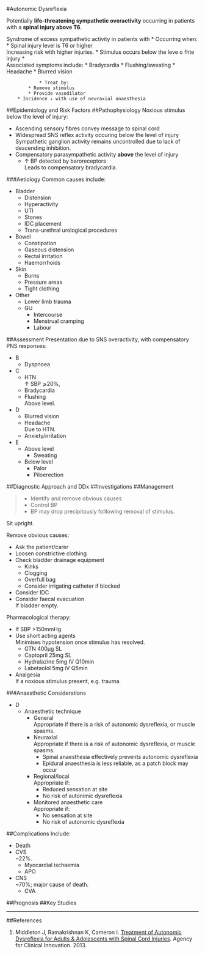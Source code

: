 #Autonomic Dysreflexia

Potentially **life-threatening sympathetic overactivity** occurring in patients with a **spinal injury above T6**.


Syndrome of excess sympathetic activity in patients with 
	* Occurring when:
		* Spinal injury level is T6 or higher  
		Increasing risk with higher injuries.
		* Stimulus occurs below the leve o fhte injury
	*  
	Associated symptoms include:
		* Bradycardia
		* Flushing/sweating
		* Headache
		* Blurred vision

				* Treat by:
			* Remove stimulus
			* Provide vasodilator
		* Incidence ↓ with use of neuraxial anaesthesia


##Epidemiology and Risk Factors
##Pathophysiology
Noxious stimulus below the level of injury:
* Ascending sensory fibres convey message to spinal cord
* Widespread SNS reflex activity occuring below the level of injury  
Sympathetic ganglion activity remains uncontrolled due to lack of descending inhibition.
* Compensatory parasympathetic activity **above** the level of injury
	* ↑ BP detected by baroreceptors  
	Leads to compensatory bradycardia.

###Aetiology
Common causes include:
* Bladder
	* Distension
	* Hyperactivity
	* UTI
	* Stones
	* IDC placement
	* Trans-urethral urological procedures
* Bowel
	* Constipation
	* Gaseous distension
	* Rectal irritation
	* Haemorrhoids
* Skin
	* Burns
	* Pressure areas
	* Tight clothing
* Other
	* Lower limb trauma
	* GU
		* Intercourse
		* Menstrual cramping
		* Labour

##Assessment
Presentation due to SNS overactivity, with compensatory PNS responses:
* B
	* Dyspnoea
* C
	* HTN  
	↑ SBP ⩾20%,
	* Bradycardia
	* Flushing  
	Above level.
* D
	* Blurred vision
	* Headache  
	Due to HTN.
	* Anxiety/irritation
* E
	* Above level
		* Sweating  
	* Below level
		* Palor
		* Piloerection

##Diagnostic Approach and DDx
##Investigations
##Management
> * Identify and remove obvious causes
> * Control BP
> * BP may drop precipitously folllowing removal of stimulus.

Sit upright.

Remove obvious causes:
* Ask the patient/carer
* Loosen constrictive clothing
* Check bladder drainage equipment
	* Kinks
	* Clogging
	* Overfull bag
	* Consider irrigating catheter if blocked  
* Consider IDC
* Consider faecal evacuation  
If bladder empty.

Pharmacological therapy:
* If SBP >150mmHg
* Use short acting agents  
Minimises hypotension once stimulus has resolved.
	* GTN 400μg SL
	* Captopril 25mg SL
	* Hydralazine 5mg IV Q10min
	* Labetaolol 5mg iV Q5min
* Analgesia  
If a noxious stimulus present, e.g. trauma.

###Anaesthetic Considerations
* D
	* Anaesthetic technique
		* General  
		Appropriate if there is a risk of autonomic dysreflexia, or muscle spasms.
		* Neuraxial  
		Appropriate if there is a risk of autonomic dysreflexia, or muscle spasms.
			* Spinal anaesthesia effectively prevents autonomic dysreflexia
			* Epidural anaesthesia is less reliable, as a patch block may occur
		* Regional/local  
		Appropriate if:
			* Reduced sensation at site
			* No risk of autonimic dysreflexia
		* Monitored anaesthetic care  
		Appropriate if:
			* No sensation at site
			* No risk of autonomic dysreflexia

##Complications
Include:
* Death
* CVS  
~22%.
	* Myocardial ischaemia
	* APO
* CNS  
~70%; major cause of death.
	* CVA

##Prognosis
##Key Studies

---
##References
1. Middleton J, Ramakrishnan K, Cameron I. [Treatment of Autonomic Dysreflexia for Adults & Adolescents with Spinal Cord Injuries](https://www.aci.health.nsw.gov.au/__data/assets/pdf_file/0007/155149/Autonomic-Dysreflexia-Treatment.pdf). Agency for Clinical Innovation. 2013.